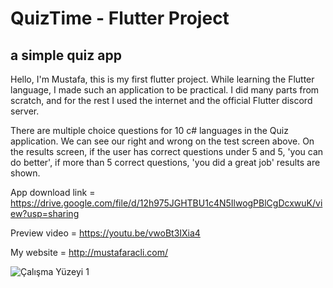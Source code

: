 # QuizTime - Flutter Project
## a simple quiz app

Hello, I'm Mustafa, this is my first flutter project. While learning the Flutter language, I made such an application to be practical. I did many parts from scratch, and for the rest I used the internet and the official Flutter discord server.

There are multiple choice questions for 10 c# languages in the Quiz application. We can see our right and wrong on the test screen above. On the results screen, if the user has correct questions under 5 and 5, 'you can do better', if more than 5 correct questions, 'you did a great job' results are shown.

App download link = https://drive.google.com/file/d/12h975JGHTBU1c4N5IlwogPBlCgDcxwuK/view?usp=sharing

Preview video = https://youtu.be/vwoBt3IXia4

My website = http://mustafaracli.com/

![Çalışma Yüzeyi 1](https://user-images.githubusercontent.com/61080380/187498815-ddd3ce30-e22f-437c-89ee-87c67d7b1cc8.png)





